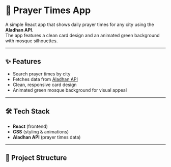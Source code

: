 # 🕌 Prayer Times App

A simple React app that shows daily prayer times for any city using the **Aladhan API**.  
The app features a clean card design and an animated green background with mosque silhouettes.  

---

## ✨ Features
- Search prayer times by city  
- Fetches data from [Aladhan API](https://aladhan.com/prayer-times-api)  
- Clean, responsive card design  
- Animated green mosque background for visual appeal  

---

## 🛠️ Tech Stack
- **React** (frontend)  
- **CSS** (styling & animations)  
- **Aladhan API** (prayer times data)  

---

## 📂 Project Structure
